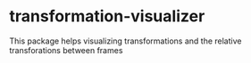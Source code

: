 # transformation-visualizer
 This package helps visualizing transformations and the relative transforations between frames
